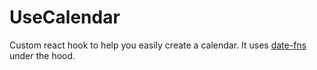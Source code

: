 # UseCalendar

Custom react hook to help you easily create a calendar. It uses [date-fns](https://date-fns.org) under the hood.
